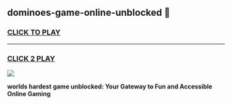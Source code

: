 
## dominoes-game-online-unblocked 👋
<h3>
<a href="https://premium.freeplayer.one?title=dominoes-game-online-unblocked&ref=14F">CLICK TO PLAY</a></h3>
<hr>

<h3>
<a href="https://premium.freeplayer.one?title=dominoes-game-online-unblocked&ref=14F">CLICK 2 PLAY</a>
  
</h3>

<a href="https://premium.freeplayer.one?title=dominoes-game-online-unblocked&ref=12F/"><img src="https://clearcache.store/games.png"></a>


**worlds hardest game unblocked: Your Gateway to Fun and Accessible Online Gaming**
